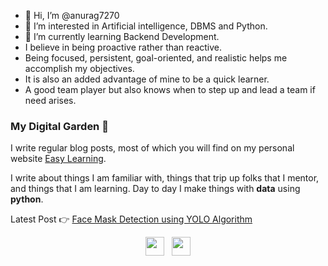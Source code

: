 - 👋 Hi, I’m @anurag7270
- 👀 I’m interested in Artificial intelligence, DBMS and Python.
- 🌱 I’m currently learning Backend Development.
- I believe in being proactive rather than reactive. 
- Being focused, persistent, goal-oriented, and realistic helps me accomplish my objectives. 
- It is also an added advantage of mine to be a quick learner. 
- A good team player but also knows when to step up and lead a team if need arises.



### My Digital Garden 🌱

I write regular blog posts, most of which you will find on my personal website [Easy Learning](https://easylearning-platform.blogspot.com/).

I write about things I am familiar with, things that trip up folks that I mentor, and things that I am learning.  Day to day I make things with **data** using **python**. 

Latest Post 👉 [Face Mask Detection using YOLO Algorithm](https://easylearning-platform.blogspot.com/2020/12/face-mask-detection-using-yolo-algorithm.html)

<p align='center'>
<a href="https://www.instagram.com/anuragtripathi_30/"><img height="30" src="https://github.com/WaylonWalker/WaylonWalker/blob/main/icon/instagram.jpg?raw=true"></a>&nbsp;&nbsp;
<a href="https://www.linkedin.com/in/anurag-tripathi-b3777a170/"><img height="30" src="https://github.com/WaylonWalker/WaylonWalker/blob/main/icon/linkedin.png?raw=true"></a>
</p>


<!---
anurag7270/anurag7270 is a ✨ special ✨ repository because its `README.md` (this file) appears on your GitHub profile.
You can click the Preview link to take a look at your changes.
--->
